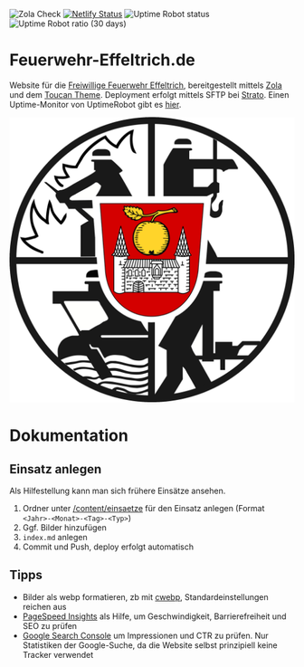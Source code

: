 ![Zola Check](https://github.com/Feuerwehr-Effeltrich/feuerwehr-effeltrich.de/actions/workflows/check.yml/badge.svg)
[![Netlify Status](https://api.netlify.com/api/v1/badges/ed633b0e-accf-461a-b99b-d685c6fb2e3e/deploy-status)](https://app.netlify.com/sites/feuerwehr-effeltrich/deploys)
![Uptime Robot status](https://img.shields.io/uptimerobot/status/m798326144-52ff09adc025c3e21a1bb8a5)
![Uptime Robot ratio (30 days)](https://img.shields.io/uptimerobot/ratio/m798326144-52ff09adc025c3e21a1bb8a5?label=uptime%20(30d))

# Feuerwehr-Effeltrich.de

Website für die [Freiwillige Feuerwehr Effeltrich](https://feuerwehr-effeltrich.de),
bereitgestellt mittels [Zola](https://getzola.org/) und dem [Toucan Theme](https://toucan.coinduf.eu/).
Deployment erfolgt mittels SFTP bei [Strato](https://strato.de/). Einen Uptime-Monitor von UptimeRobot gibt es [hier](https://stats.uptimerobot.com/H8G5AKCxnv).

![Logo](/static/logo-hq.png)

# Dokumentation

## Einsatz anlegen

Als Hilfestellung kann man sich frühere Einsätze ansehen.

1. Ordner unter [/content/einsaetze](/content/einsaetze/) für den Einsatz anlegen (Format `<Jahr>-<Monat>-<Tag>-<Typ>`)
2. Ggf. Bilder hinzufügen
3. `index.md` anlegen
4. Commit und Push, deploy erfolgt automatisch

## Tipps

- Bilder als webp formatieren, zb mit [cwebp](https://developers.google.com/speed/webp/docs/cwebp), Standardeinstellungen reichen aus
- [PageSpeed Insights](https://pagespeed.web.dev/) als Hilfe, um Geschwindigkeit, Barrierefreiheit und SEO zu prüfen
- [Google Search Console](https://search.google.com/search-console) um Impressionen und CTR zu prüfen. Nur Statistiken der Google-Suche, da die Website selbst prinzipiell keine Tracker verwendet
